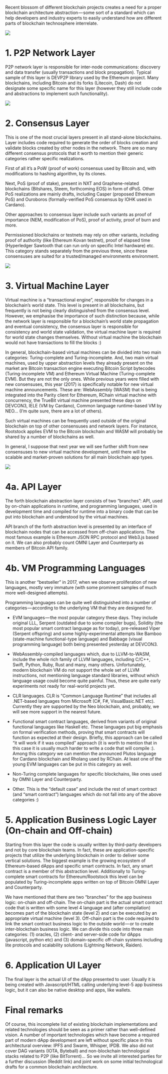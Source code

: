 Recent blossom of different blockchain projects creates a need for a proper blockchain architecture abstraction — some sort of a standard which can help developers and industry experts to easily understand how are different parts of blockchain technosphere interrelate.

![](1.jpg)

# 1. P2P Network Layer

P2P network layer is responsible for inter-node communications: discovery and data transfer
(usually transactions and block propagation). Typical sample of this layer is DEVP2P library
used by the Ethereum project. Many blockchains, including Bitcoin and its forks (Litecoin, Dash)
do not designate some specific name for this layer (however they still include code and abstractions
to implement such functionality).

![](2.png)

# 2. Consensus Layer

This is one of the most crucial layers present in all stand-alone blockchains. Layer includes code
required to generate the order of blocks creation and validate blocks created by other nodes in the network.
There are so many different consensus protocols that it worth to mention their generic categories rather
specific realizations.

First of all it’s a PoW (proof of work) consensus used by Bitcoin and, with modifications to hashing algorithm, by its clones.

Next, PoS (proof of stake), present in NXT and Graphene-related blockchains (Bitshares, Steem,
forthcoming EOS) in form of dPoS. Other PoS realizations are mainly drafts, including Casper
(proposed Ethereum PoS) and Ouroboros (formally-verified PoS consensus by IOHK used in Cardano).

Other approaches to consensus layer include such variants as proof of importance (NEM, modification of PoS),
proof of activity, proof of burn and more.

Permissioned blockchains or testnets may rely on other variants, including proof of authority (like
Ethereum Kovan testnet), proof of elapsed time (Hyperledger Sawtooth that can run only on specific Intel
hardware) etc. This category stands separately from the previous three, since these consensuses are suited
for a trusted/managed environments environment.

![](3.png)

# 3. Virtual Machine Layer

Virtual machine is a “transactional engine”, responsible for changes in a blockchain’s world state.
This level is present in all blockchains, but frequently is not being clearly distinguished from the consensus level.
However, we emphasise the importance of such distinction because, while the network layer is responsible
for a blockchain’s world state propagation and eventual consistency, the consensus layer is responsible for
consistency and world state validation, the virtual machine layer is required for world state changes themselves.
Without virtual machine the blockchain would not have transactions to fill the blocks :)

In general, blockchain-based virtual machines can be divided into two main categories: Turing-complete and
Turing-incomplete. And, two main virtual machines, used by upper abstraction levels they already present on the
market are Bitcoin transaction engine executing Bitcoin Script bytecodes (Turing-incomplete VM) and
Ethereum Virtual Machine (Turing-complete EVM). But they are not the only ones. While previous years were
filled with new consensuses, this year (2017) is specifically notable for new virtual machine announcements.
These are: WebAssembly (WASM) that is being integrated into the Parity client for Ethereum, RChain virtual
machine with concurrency, the TrueBit virtual machine presented these days on DEVCON3, IELE (VM by Cardano),
Common language runtime-based VM by NEO… (I’m quite sure, there are a lot of others).

Such virtual machines can be frequently used outside of the original blockchain on top of other consensuses
and network layers. For instance, Rootstock applies EVM to the Bitcoin blockchain and WASM will probably be
shared by a number of blockchains as well.

In general, I suppose that next year we will see further shift from new consensuses to new virtual machine
development, until there will be scalable and market-proven solutions for all main blockchain app types.

![](4.png)
# 4a. API Layer

The forth blockchain abstraction layer consists of two “branches”: API, used by on-chain applications in
runtime, and programming languages, used in development time and compiled for runtime into a binary code
that can be put into blockchain and understood by the virtual machines.

API branch of the forth abstraction level is presented by an interface of blockchain nodes that can be accessed
from off-chain applications. The most famous example is Ethereum JSON RPC protocol and Web3.js based on it.
We can also probably count OMNI Layer and Counterparty as members of Bitcoin API family.

# 4b. VM Programming Languages

This is another “bestseller” in 2017, when we observe proliferation of new languages, mostly very immature
(with some prominent samples of much more well-designed attempts).

Programming languages can be quite well distinguished into a number of categories — according to the underlying
VM that they are designed for.

- EVM languages — the most popular category these days. They include original LLL, Serpent (outdated due
to some compiler bugs), Solidity (the most popular smart contract language as for today), pre-released Viper
(Serpent offspring) and some highly-experimental attempts like Bamboo (state-machine functional-type language)
and Babbage (visual programming language) both being presented yesterday at DEVCON3.

- WebAssembly-compiled languages which, due to LLVM-to-WASM, include the whole rich family of LLVM languages,
including C/C++, Swift, Python, Ruby, Rust and many, many others. Unfortunately, modern blockchain VM do not
support the whole set of LLVM instructions, not mentioning language standard libraries, without which language
usage could become quite painful. Thus, these are quite early experiments not ready for real-world projects yet.

- CLR languages. CLR is “Common Language Runtime” that includes all .NET-based languages from Microsoft
(C#, F#, VisualBasic.NET etc). Currently they are supported by the Neo blockchain, and, probably, we will see
more support in the nearest future.

- Functional smart contract languages, derived from variants of original functional languages like Haskell etc.
These languages put big emphasis on formal verification methods, proving that smart contracts will function
as expected at their design. Briefly, this approach can be called “it will work if it was compiled” approach
(it is worth to mention that in this case it is usually much harder to write a code that will compile :).
Among this category we can mention the announced Plutos language for Cardano blockchain and Rholang used by RChain.
At least one of the young EVM languages can be put in this category as well.

- Non-Turing complete languages for specific blockchains, like ones used by OMNI Layer and Counterparty.

- Other. This is the “default case” and include the rest of smart contract (and “smart contract”) languages which
do not fall into any of the above categories :)

# 5. Application Business Logic Layer (On-chain and Off-chain)

Starting from this layer the code is usually written by third-party developers and not by core blockchain teams.
In fact, these are application-specific projects that utilize the underlying blockchain in order to deliver some
vertical solutions. The biggest example is the growing ecosystem of Ethereum-based dApps and specific smart contracts.
In fact, any smart contract is a member of this abstraction level. Additionally to Turing-complete smart contracts
for Ethereum/Rootstock this level can be populated by Turing-incomplete apps written on top of Bitcoin OMNI Layer and Counterparty.

We have mentioned that there are two “branches” for the app business logic: on-chain and off-chain. The on-chain
part is the actual smart contract code that is written with some level 4 language and (after compilation) becomes
part of the blockchain state (level 2) and can be executed by an appropriate virtual machine (level 3). Off-chain
part is the code required to link the smart contract business logic to the outside world — or to create
inter-blockchain business logic. We can divide this code into three main categories: (1) oracles, (2) client- and
server-side code for dApps (javascript, python etc) and (3) domain-specific off-chain systems including lite protocols
and scalability solutions (Lightning Network, Raiden).

# 6. Application UI Layer

The final layer is the actual UI of the dApp presented to user. Usually it is being created with Javascript/HTML
calling underlying level-5 app business logic, but it can also be native desktop and apps, like wallets.

# Final remarks

Of course, this incomplete list of existing blockchain implementations and related technologies should be seen as a
primer rather than well-defined vision. A number of important technologies which have become a required part of modern
dApp development are left without specific place in this architectural overview: IPFS and Swarm, Whisper, IPDB.
We also did not cover DAG variants (IOTA, Byteball) and non-blockchain technological stacks related to P2P
(like BitTorrent)… So we invite all interested parties for a further discussion (Reddit link) and joint work on
some initial technological drafts for a common blockchain architecture.
